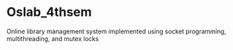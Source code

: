 # Oslab_4thsem
 Online library management system implemented using socket programming, multithreading, and mutex locks
